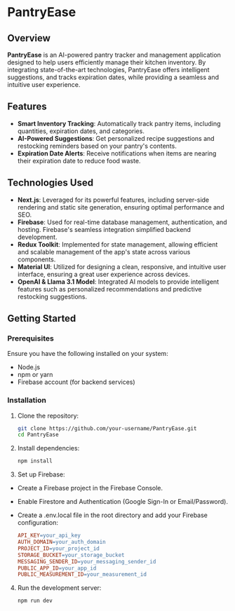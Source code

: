 # PantryEase

## Overview

**PantryEase** is an AI-powered pantry tracker and management application designed to help users efficiently manage their kitchen inventory. By integrating state-of-the-art technologies, PantryEase offers intelligent suggestions, and tracks expiration dates, while providing a seamless and intuitive user experience.

## Features

- **Smart Inventory Tracking**: Automatically track pantry items, including quantities, expiration dates, and categories.
- **AI-Powered Suggestions**: Get personalized recipe suggestions and restocking reminders based on your pantry's contents.
- **Expiration Date Alerts**: Receive notifications when items are nearing their expiration date to reduce food waste.

## Technologies Used

- **Next.js**: Leveraged for its powerful features, including server-side rendering and static site generation, ensuring optimal performance and SEO.
- **Firebase**: Used for real-time database management, authentication, and hosting. Firebase's seamless integration simplified backend development.
- **Redux Toolkit**: Implemented for state management, allowing efficient and scalable management of the app's state across various components.
- **Material UI**: Utilized for designing a clean, responsive, and intuitive user interface, ensuring a great user experience across devices.
- **OpenAI & Llama 3.1 Model**: Integrated AI models to provide intelligent features such as personalized recommendations and predictive restocking suggestions.

## Getting Started

### Prerequisites

Ensure you have the following installed on your system:

- Node.js
- npm or yarn
- Firebase account (for backend services)

### Installation

1. Clone the repository:

   ```bash
   git clone https://github.com/your-username/PantryEase.git
   cd PantryEase

2. Install dependencies:
    
   ```bash
   npm install

3. Set up Firebase:

  - Create a Firebase project in the Firebase Console.
  - Enable Firestore and Authentication (Google Sign-In or Email/Password).
  - Create a .env.local file in the root directory and add your Firebase configuration:

      ```makefile
      API_KEY=your_api_key
      AUTH_DOMAIN=your_auth_domain
      PROJECT_ID=your_project_id
      STORAGE_BUCKET=your_storage_bucket
      MESSAGING_SENDER_ID=your_messaging_sender_id
      PUBLIC_APP_ID=your_app_id
      PUBLIC_MEASUREMENT_ID=your_measurement_id

4. Run the development server:

   ```bash
   npm run dev
